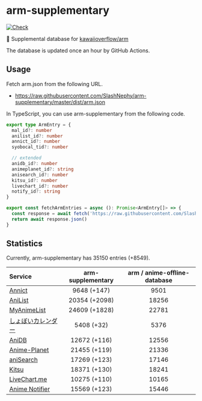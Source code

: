 # arm-supplementary

[![Check](https://github.com/SlashNephy/arm-supplementary/actions/workflows/check-node.yml/badge.svg)](https://github.com/SlashNephy/arm-supplementary/actions/workflows/check-node.yml)

💊 Supplemental database for [kawaiioverflow/arm](https://github.com/kawaiioverflow/arm)

The database is updated once an hour by GitHub Actions.

## Usage

Fetch arm.json from the following URL.

- https://raw.githubusercontent.com/SlashNephy/arm-supplementary/master/dist/arm.json

In TypeScript, you can use arm-supplementary from the following code.

```TypeScript
export type ArmEntry = {
  mal_id?: number
  anilist_id?: number
  annict_id?: number
  syobocal_tid?: number

  // extended
  anidb_id?: number
  animeplanet_id?: string
  anisearch_id?: number
  kitsu_id?: number
  livechart_id?: number
  notify_id?: string
}

export const fetchArmEntries = async (): Promise<ArmEntry[]> => {
  const response = await fetch('https://raw.githubusercontent.com/SlashNephy/arm-supplementary/master/dist/arm.json')
  return await response.json()
}
```

## Statistics

Currently, arm-supplementary has 35150 entries (+8549).

| Service                                     | arm-supplementary | arm / anime-offline-database |
| :------------------------------------------ | :---------------: | :--------------------------: |
| [Annict](https://annict.com)                |    9648 (+147)    |             9501             |
| [AniList](https://anilist.co)               |   20354 (+2098)   |            18256             |
| [MyAnimeList](https://myanimelist.net)      |   24609 (+1828)   |            22781             |
| [しょぼいカレンダー](https://cal.syoboi.jp) |    5408 (+32)     |             5376             |
| [AniDB](https://anidb.net)                  |   12672 (+116)    |            12556             |
| [Anime-Planet](https://anime-planet.com)    |   21455 (+119)    |            21336             |
| [aniSearch](https://anisearch.com)          |   17269 (+123)    |            17146             |
| [Kitsu](https://kitsu.io)                   |   18371 (+130)    |            18241             |
| [LiveChart.me](https://livechart.me)        |   10275 (+110)    |            10165             |
| [Anime Notifier](https://notify.moe)        |   15569 (+123)    |            15446             |
